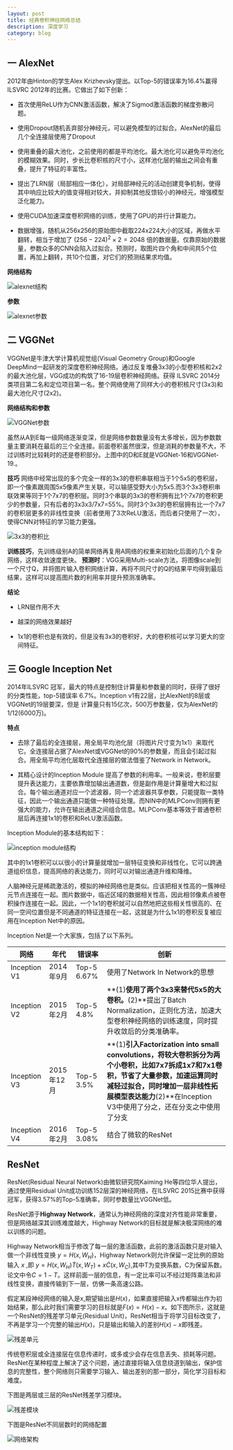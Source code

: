 ```yaml
---
layout: post
title: 经典卷积神经网络总结
description: 深度学习
category: blog
---
```


## 一  AlexNet

2012年由Hinton的学生Alex Krizhevsky提出。以Top-5的错误率为16.4%赢得ILSVRC 2012年的比赛。它做出了如下创新：

+ 首次使用ReLU作为CNN激活函数，解决了Sigmod激活函数的梯度弥散问题。

+ 使用Dropout随机丢弃部分神经元，可以避免模型的过拟合。AlexNet的最后几个全连接层使用了Dropout

+ 使用重叠的最大池化，之前使用的都是平均池化。最大池化可以避免平均池化的模糊效果。同时，步长比卷积核的尺寸小，这样池化层的输出之间会有重叠，提升了特征的丰富性。

+ 提出了LRN层（局部相应一体化），对局部神经元的活动创建竞争机制，使得其中响应比较大的值变得相对较大，并抑制其他反馈较小的神经元，增强模型泛化能力。

+ 使用CUDA加速深度卷积网络的训练，使用了GPU的并行计算能力。

+ 数据增强，随机从256x256的原始图中截取224x224大小的区域，再做水平翻转，相当于增加了 $(256-224)^2\times 2=2048$ 倍的数据量。仅靠原始的数据量，参数众多的CNN会陷入过拟合。预测时，取图片四个角和中间共5个位置，再加上翻转，共10个位置，对它们的预测结果求均值。


**网络结构**

![alexnet结构](/images/blog/AlexNet_struct.jpg)

 

**参数**


 
![alexnet参数](/images/blog/alexnet-params.jpg)

## 二  VGGNet

VGGNet是牛津大学计算机视觉组(Visual Geometry Group)和Google DeepMind一起研发的深度卷积神经网络。通过反复堆叠3x3的小型卷积核和2x2的最大池化层，VGG成功的构筑了16-19层卷积神经网络。获得 ILSVRC 2014分类项目第二名和定位项目第一名。整个网络使用了同样大小的卷积核尺寸(3x3)和最大池化尺寸(2x2)。

**网络结构和参数**

![VGGNet参数](/images/blog/VGGNet.png)



虽然从A到E每一级网络逐渐变深，但是网络参数数量没有太多增长，因为参数数量主要消耗在最后的三个全连接。前面卷积虽然很深，但是消耗的参数量不大，不过训练时比较耗时的还是卷积部分。上图中的D和E就是VGGNet-16和VGGNet-19.。

**技巧**
 网络中经常出现的多个完全一样的3x3的卷积串联相当于1个5x5的卷积层，即一个像素跟周围5x5像素产生关联，可以输感受野大小为5x5.而3个3x3卷积串联效果等同于1个7x7的卷积层。同时3个串联的3x3的卷积拥有比1个7x7的卷积更少的参数量，只有后者的3x3x3/7x7=55%。同时3个3x3的卷积层拥有比一个7x7的卷积层更多的非线性变换（前者使用了3次ReLU激活，而后者只使用了一次），使得CNN对特征的学习能力更强。

![3x3的卷积比](/images/blog/vgg_3x3.jpg)


 
**训练技巧**，先训练级别A的简单网络再复用A网络的权重来初始化后面的几个复杂网络，这样收敛速度更快。
**预测时**：VGG采用Multi-scale方法，将图像scale到一个尺寸Q，并将图片输入卷积网络计算，再将不同尺寸的Q的结果平均得到最后结果，这样可以提高图片数的利用率并提升预测准确率。

**结论**

+ LRN层作用不大

+ 越深的网络效果越好

+ 1x1的卷积也是有效的，但是没有3x3的卷积好，大的卷积核可以学习更大的空间特征。


##  三 Google Inception Net

2014年ILSVRC 冠军，最大的特点是控制住计算量和参数量的同时，获得了很好的分类性能，top-5错误率 6.7%。Inception v1有22层，比AlexNet的8层或VGGNet的19层要深，但是 计算量只有15亿次，500万参数量，仅为AlexNet的1/12(6000万)。

**特点**

+ 去除了最后的全连接层，用全局平均池化层（将图片尺寸变为1x1）来取代它。全连接层占据了AlexNet或VGGNet的90%的参数量，而且会引起过拟合。用全局平均池化层取代全连接层的做法借鉴了Network in Network。

+ 其精心设计的Inception Module 提高了参数的利用率。一般来说，卷积层要提升表达能力，主要依靠增加输出通道数，但是副作用是计算量增大和过拟合。每个输出通道对应一个滤波器，同一个滤波器共享参数，只能提取一类特征，因此一个输出通道只能做一种特征处理。而NIN中的MLPConv则拥有更强大的能力，允许在输出通道之间组合信息。MLPConv基本等效于普通卷积层后再连接1x1的卷积和ReLU激活函数。


Inception Module的基本结构如下：

![inception module结构](/images/blog/inception_module.jpg)


 其中的1x1卷积可以以很小的计算量就增加一层特征变换和非线性化，它可以跨通道组织信息，提高网络的表达能力，同时可以对输出通道升维和降维。

人脑神经元是稀疏激活的，模拟的神经网络也是类似。应该把相关性高的一簇神经元节点连接在一起。图片数据中，临近区域的数据相关性高，因此相邻像素点被卷积操作连接在一起。因此，一个1x1的卷积就可以自然地把这些相关性很高的、在同一空间位置但是不同通道的特征连接在一起，这就是为什么1x1的卷积反复被应用在Inception Net中的原因。


Inception Net是一个大家族，包括了以下系列。

|网络|年代|错误率|创新|
|---|---|---|---|
|Inception V1|2014年9月| Top-5 6.67%|使用了Network In Network的思想|
|Inception V2|2015年2月|Top-5 4.8%|**(1)**使用了两个3x3来替代5x5的大卷积。**(2)**提出了Batch Normalization，正则化方法，加速大型卷积神经网络的训练速度，同时提升收敛后的分类准确率。|
|Inception V3|2015年12月|Top-5 3.5%|**(1)**引入Factorization into small convolutions，将较大卷积拆分为两个小卷积，比如7x7拆成1x7和7x1卷积，节省了大量参数，加速运算同时减轻过拟合，同时增加一层非线性拓展模型表达能力**(2)**在Inception V3中使用了分之，还在分支之中使用了分支|
|Inception V4|2016年2月|Top-5 3.08%|结合了微软的ResNet|

##  ResNet

ResNet(Residual Neural Network)由微软研究院Kaiming He等四位华人提出，通过使用Residual Unit成功训练152层深的神经网络，在ILSVRC 2015比赛中获得冠军，获得3.57%的Top-5准确率，同时参数量比VGGNet低。

ResNet源于**Highway Network**，通常认为神经网络的深度对齐性能非常重要，但是网络越深其训练难度越大，Highway Network的目标就是解决极深网络的难以训练的问题。


Highway Network相当于修改了每一层的激活函数，此前的激活函数只是对输入做一个非线性变换 $y=H(x,W_H)$，Highway Network则允许保留一定比例的原始输入 $x$ ,即 $y=H(x,W_H)\dot T(x,W_T)+x\dot C(x,W_C)$,其中T为变换系数，C为保留系数。论文中令$C=1-T$。这样前面一层的信息，有一定比率可以不经过矩阵乘法和非线性变换，直接传输到下一层，仿佛一条高速公路。

假定某段神经网络的输入是x,期望输出是$H(x)$，如果直接把输入x传都输出作为初始结果，那么此时我们需要学习的目标就是$F(x)=H(x)-x$。如下图所示，这就是一个ResNet的残差学习单元(Residual Unit)，ResNet相当于将学习目标改变了，不再是学习一个完整的输出$H(x)$，只是输出和输入的差别$H(x)-x$即残差。

![残差单元](/images/blog/Residual_Unit.png)


 
传统卷积层或全连接层在信息传递时，或多或少会存在信息丢失、损耗等问题。ResNet在某种程度上解决了这个问题，通过直接将输入信息绕道到输出，保护信息的完整性，整个网络则只需要学习输入、输出差别的那一部分，简化学习目标和难度。

下图是两层或三层的ResNet残差学习模块。

![残差模块](/images/blog/resnet_block.jpg)

下图是ResNet不同层数时的网络配置

![网络架构](/images/blog/resnet_architecture.png)


 
